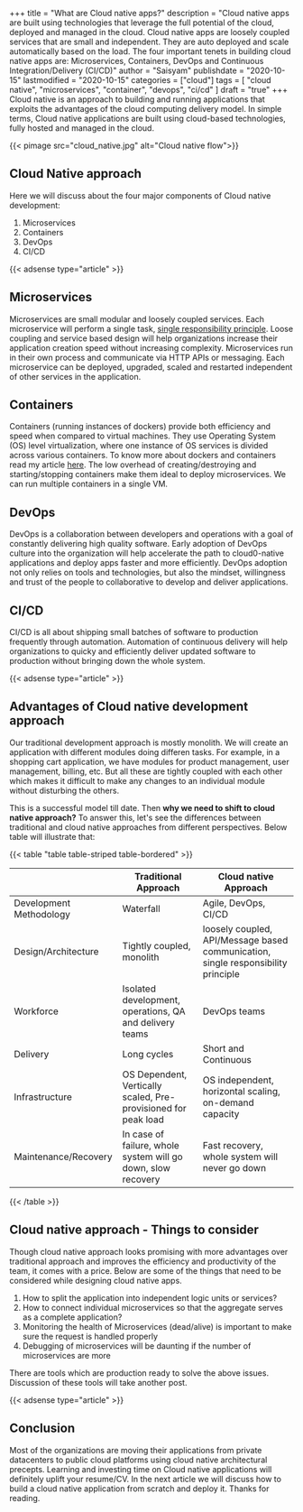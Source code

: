 +++
title = "What are Cloud native apps?"
description = "Cloud native apps are built using technologies that leverage the full potential of the cloud, deployed and managed in the cloud. Cloud native apps are loosely coupled services that are small and independent. They are auto deployed and scale automatically based on the load. The four important tenets in building cloud native apps are: Microservices, Containers, DevOps and Continuous Integration/Delivery (CI/CD)"
author = "Saisyam"
publishdate = "2020-10-15"
lastmodified = "2020-10-15"
categories = ["cloud"]
tags = [
    "cloud native",
    "microservices",
    "container",
    "devops",
    "ci/cd"
]
draft = "true"
+++
Cloud native is an approach to building and running applications that exploits the advantages of the cloud computing delivery model. In simple terms, Cloud native applications are built using cloud-based technologies, fully hosted and managed in the cloud.

{{< pimage src="cloud_native.jpg" alt="Cloud native flow">}}

## Cloud Native approach
Here we will discuss about the four major components of Cloud native development:

1. Microservices
2. Containers
3. DevOps
4. CI/CD

{{< adsense type="article" >}}

## Microservices
Microservices are small modular and loosely coupled services. Each microservice will perform a single task, [single responsibility principle](https://en.wikipedia.org/wiki/Single-responsibility_principle). Loose coupling and service based design will help organizations increase their application creation speed without increasing complexity. Microservices run in their own process and communicate via HTTP APIs or messaging. Each microservice can be deployed, upgraded, scaled and restarted independent of other services in the application.

## Containers
Containers (running instances of dockers) provide both efficiency and speed when compared to virtual machines. They use Operating System (OS) level virtualization, where one instance of OS services is divided across various containers. To know more about dockers and containers read my article [here](https://saisyam.com/understanding-dockers-and-containers/). The low overhead of creating/destroying and starting/stopping containers make them ideal to deploy microservices. We can run multiple containers in a single VM.

## DevOps
DevOps is a collaboration between developers and operations with a goal of constantly delivering high quality software. Early adoption of DevOps culture into the organization will help accelerate the path to cloud0-native applications and deploy apps faster and more efficiently. DevOps adoption not only relies on tools and technologies, but also the mindset, willingness and trust of the people to collaborative to develop and deliver applications.

## CI/CD
CI/CD is all about shipping small batches of software to production frequently through automation. Automation of continuous delivery will help organizations to quicky and efficiently deliver updated software to production without bringing down the whole system.   

{{< adsense type="article" >}}

## Advantages of Cloud native development approach
Our traditional development approach is mostly monolith. We will create an application with different modules doing differen tasks. For example, in a shopping cart application, we have modules for product management, user management, billing, etc. But all these are tightly coupled with each other which makes it difficult to make any changes to an individual module without disturbing the others.

This is a successful model till date. Then **why we need to shift to cloud native approach?** To answer this, let's see the differences between traditional and cloud native approaches from different perspectives. Below table will illustrate that:

{{< table "table table-striped table-bordered" >}}

|                          | Traditional Approach                    | Cloud native Approach |
|------------------------|-----------------------------------------|-----------------------|
| Development Methodology  | Waterfall                               | Agile, DevOps, CI/CD  |
| Design/Architecture | Tightly coupled, monolith | loosely coupled, API/Message based communication, single responsibility principle |
| Workforce                | Isolated development, operations, QA and delivery teams| DevOps teams |
| Delivery | Long cycles | Short and Continuous |
| Infrastructure | OS Dependent, Vertically scaled, Pre-provisioned for peak load | OS independent, horizontal scaling, on-demand capacity |
| Maintenance/Recovery | In case of failure, whole system will go down, slow recovery | Fast recovery, whole system will never go down |

{{< /table >}}


## Cloud native approach - Things to consider
Though cloud native approach looks promising with more advantages over traditional approach and improves the efficiency and productivity of the team, it comes with a price. Below are some of the things that need to be considered while designing cloud native apps.

1. How to split the application into independent logic units or services?
2. How to connect individual microservices so that the aggregate serves as a complete application?
3. Monitoring the health of Microservices (dead/alive) is important to make sure the request is handled properly
4. Debugging of microservices will be daunting if the number of microservices are more

There are tools which are production ready to solve the above issues. Discussion of these tools will take another post.

{{< adsense type="article" >}}

## Conclusion
Most of the organizations are moving their applications from private datacenters to public cloud platforms using cloud native architectural precepts. Learning and investing time on Cloud native applications will definitely uplift your resume/CV. In the next article we will discuss how to build a cloud native application from scratch and deploy it. Thanks for reading. 




